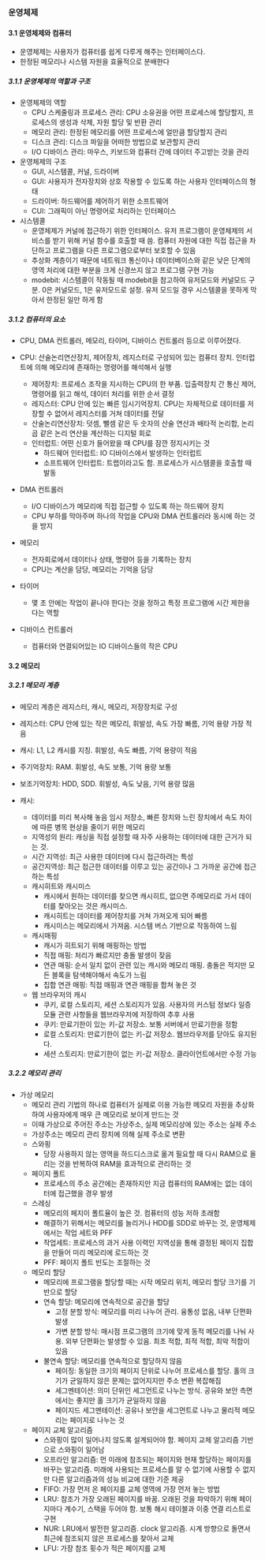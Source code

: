 ### 운영체제
#### 3.1 운영체제와 컴퓨터
- 운영체제는 사용자가 컴퓨터를 쉽게 다루게 해주는 인터페이스다.
- 한정된 메모리나 시스템 자원을 효율적으로 분배한다

##### 3.1.1 운영체제의 역할과 구조
- 운영체제의 역할
	- CPU 스케줄링과 프로세스 관리: CPU 소유권을 어떤 프로세스에 할당할지, 프로세스의 생성과 삭제, 자원 할당 및 반환 관리
	- 메모리 관리: 한정된 메모리를 어떤 프로세스에 얼만큼 할당할지 관리
	- 디스크 관리: 디스크 파일을 어떠한 방법으로 보관할지 관리
	- I/O 디바이스 관리: 마우스, 키보드와 컴퓨터 간에 데이터 주고받는 것을 관리
- 운영체제의 구조
	- GUI, 시스템콜, 커널, 드라이버
	- GUI: 사용자가 전자장치와 상호 작용할 수 있도록 하는 사용자 인터페이스의 형태
	- 드라이버: 하드웨어를 제어하기 위한 소프트웨어
	- CUI: 그래픽이 아닌 명령어로 처리하는 인터페이스
- 시스템콜
	- 운영체제가 커널에 접근하기 위한 인터페이스. 유저 프로그램이 운영체제의 서비스를 받기 위해 커널 함수를 호출할 때 씀. 컴퓨터 자원에 대한 직접 접근을 차단하고 프로그램을 다른 프로그램으로부터 보호할 수 있음
	- 추상화 계층이기 때문에 네트워크 통신이나 데이터베이스와 같은 낮은 단계의 영역 처리에 대한 부분을 크게 신경쓰지 않고 프로그램 구현 가능
	- modebit: 시스템콜이 작동될 때 modebit을 참고하여 유저모드와 커널모드 구분. 0은 커널모드, 1은 유저모드로 설정. 유저 모드일 경우 시스템콜을 못하게 막아서 한정된 일만 하게 함

##### 3.1.2 컴퓨터의 요소
- CPU, DMA 컨트롤러, 메모리, 타이머, 디바이스 컨트롤러 등으로 이루어졌다.

- CPU: 산술논리연산장치, 제어장치, 레지스터로 구성되어 있는 컴퓨터 장치. 인터럽트에 의해 메모리에 존재하는 명령어를 해석해서 실행
	- 제어장치: 프로세스 조작을 지시하는 CPU의 한 부품. 입출력장치 간 통신 제어, 명령어를 읽고 해석, 데이터 처리를 위한 순서 결정
	- 레지스터: CPU 안에 있는 빠른 임시기억장치. CPU는 자체적으로 데이터를 저장할 수 없어서 레지스터를 거쳐 데이터를 전달
	- 산술논리연산장치: 덧셈, 뺄셈 같은 두 숫자의 산술 연산과 배타적 논리합, 논리곱 같은 논리 연산을 계산하는 디지털 회로
	- 인터럽트: 어떤 신호가 들어왔을 때 CPU를 잠깐 정지시키는 것
		- 하드웨어 인터럽트: IO 디바이스에서 발생하는 인터럽트
		- 소프트웨어 인터럽트: 트랩이라고도 함. 프로세스가 시스템콜을 호출할 때 발동
- DMA 컨트롤러
	- I/O 디바이스가 메모리에 직접 접근할 수 있도록 하는 하드웨어 장치
	- CPU 부하를 막아주며 하나의 작업을 CPU와 DMA 컨트롤러라 동시에 하는 것을 방지
- 메모리
	- 전자회로에서 데이터나 상태, 명령어 등을 기록하는 장치
	- CPU는 계산을 담당, 메모리는 기억을 담당
- 타이머
	- 몇 초 안에는 작업이 끝나야 한다는 것을 정하고 특정 프로그램에 시간 제한을 다는 역할
- 디바이스 컨트롤러
	- 컴퓨터와 연결되어있는 IO 디바이스들의 작은 CPU

#### 3.2 메모리
##### 3.2.1 메모리 계층
- 메모리 계층은 레지스터, 캐시, 메모리, 저장장치로 구성
- 레지스터: CPU 안에 있는 작은 메모리, 휘발성, 속도 가장 빠름, 기억 용량 가장 적음
- 캐시: L1, L2 캐시를 지칭. 휘발성, 속도 빠름, 기억 용량이 적음
- 주기억장치: RAM. 휘발성, 속도 보통, 기억 용량 보통
- 보조기억장치: HDD, SDD. 휘발성, 속도 낮음, 기억 용량 많음

- 캐시:
	- 데이터를 미리 복사해 놓음 임시 저장소, 빠른 장치와 느린 장치에서 속도 차이에 따른 병목 현상을 줄이기 위한 메모리
	- 지역성의 원리: 캐싱을 직접 설정할 때 자주 사용하는 데이터에 대한 근거가 되는 것.
	- 시간 지역성: 최근 사용한 데이터에 다시 접근하려는 특성
	- 공간지역성: 최근 접근한 데이터를 이루고 있는 공간이나 그 가까운 공간에 접근하는 특성
	- 캐시히트와 캐시미스
		- 캐시에서 원하는 데이터를 찾으면 캐시히트, 없으면 주메모리로 가서 데이터를 찾아오는 것은 캐시미스.
		- 캐시히트는 데이터를 제어창치를 거쳐 가져오게 되어 빠름
		- 캐시미스는 메모리에서 가져옴. 시스템 버스 기반으로 작동하여 느림
	- 캐시매핑
		- 캐시가 히트되기 위해 매핑하는 방법
		- 직접 매핑: 처리가 빠르지만 충돌 발생이 잦음
		- 연관 매핑: 순서 일치 없이 관련 있는 캐시와 메모리 매핑. 충돌은 적지만 모든 블록을 탐색해야해서 속도가 느림
		- 집합 연관 매핑: 직접 매핑과 연관 매핑을 합쳐 놓은 것
	- 웹 브라우저의 캐시
		- 쿠키, 로컬 스토리지, 세션 스토리지가 있음. 사용자의 커스텀 정보다 일증 모듈 관련 사항들을 웹브라우저에 저장하여 추후 사용
		- 쿠키: 만료기한이 있는 키-값 저장소. 보통 서버에서 만료기한을 정함
		- 로컬 스토리지: 만료기한이 없는 키-값 저장소. 웹브라우저를 닫아도 유지된다. 
		- 세션 스토리지: 만료기한이 없는 키-값 저장소. 클라이언트에서만 수정 가능
##### 3.2.2 메모리 관리
- 가상 메모리
	- 메모리 관리 기법의 하나로 컴퓨터가 실제로 이용 가능한 메모리 자원을 추상화하여 사용자에게 매우 큰 메모리로 보이게 만드는 것
	- 이때 가상으로 주어진 주소는 가상주소, 실제 메모리상에 있는 주소는 실제 주소
	- 가상주소는 메모리 관리 장치에 의해 실제 주소로 변환
	- 스와핑
		- 당장 사용하지 않는 영역을 하드디스크로 옮겨 필요할 때 다시 RAM으로 올리는 것을 반복하여 RAM을 효과적으로 관리하는 것
	- 페이지 폴트
		- 프로세스의 주소 공간에는 존재하지만 지금 컴퓨터의 RAM에는 없는 데이터에 접근했을 경우 발생
	- 스레싱
		- 메모리의 페지이 폴트율이 높은 것. 컴퓨터의 성능 저하 초래함
		- 해결하기 위해서는 메모리를 늘리거나 HDD를 SDD로 바꾸는 것, 운영체제에서는 작업 세트와 PFF
		- 작업세트: 프로세스의 과거 사용 이력인 지역성을 통해 결정된 페이지 집합을 만들어 미리 메모리에 로드하는 것
		- PFF: 페이지 폴트 빈도는 조절하는 것
	- 메모리 할당
		- 메모리에 프로그램을 할당할 때는 시작 메모리 위치, 메모리 할당 크기를 기반으로 할당
		- 연속 할당: 메모리에 연속적으로 공간을 할당
			- 고정 분할 방식: 메모리를 미리 나누어 관리. 융통성 없음, 내부 단편화 발생
			- 가변 분할 방식: 매시점 프로그램의 크기에 맞게 동적 메모리를 나눠 사용. 외부 단편화는 발생할 수 있음. 최초 적합, 최적 적합, 최악 적합이 있음
		- 불연속 할당: 메모리를 연속적으로 할당하지 않음
			- 페이징: 동일한 크기의 페이지 단위로 나누어 프로세스를 할당. 홀의 크기가 균일하지 않은 문제는 없어지지만 주소 변환 복잡해짐
			- 세그멘테이션: 의미 단위인 세그먼트로 나누는 방식. 공유와 보안 측면에서는 좋지만 홀 크기가 균일하지 않음
			- 페이지드 세그멘테이션: 공유나 보안을 세그먼트로 나누고 물리적 메모리는 페이지로 나누는 것
	- 페이지 교체 알고리즘
		- 스와핑이 많이 일어나지 않도록 설계되어야 함. 페이지 교체 알고리즘 기반으로 스와핑이 일어남
		- 오프라인 알고리즘: 먼 미래에 참조되는 페이지와 현재 할당하는 페이지를 바꾸는 알고리즘. 미래에 사용되는 프로세스를 알 수 없기에 사용할 수 없지만 다른 알고리즘과의 성능 비교에 대한 기준 제공
		- FIFO: 가장 먼저 온 페이지를 교체 영역에 가장 먼저 놓는 방법
		- LRU: 참조가 가장 오래된 페이지를 바꿈. 오래된 것을 파악하기 위해 페이지마다 계수기, 스택을 두어야 함. 보통 해시 테이블과 이중 연결 리스트로 구현
		- NUR: LRU에서 발전한 알고리즘. clock 알고리즘. 시계 방향으로 돌면서 최근에 참조되지 않은 프로세스를 찾아서 교체
		- LFU: 가장 참조 횟수가 적은 페이지를 교체